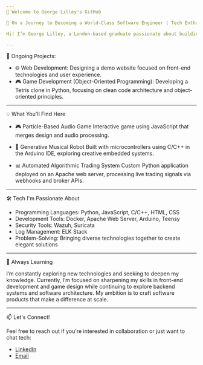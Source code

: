 ```yaml
---
👋 Welcome to George Lilley's GitHub

🚀 On a Journey to Becoming a World-Class Software Engineer | Tech Enthusiast | Problem Solver

Hi! I’m George Lilley, a London-based graduate passionate about building impactful software solutions and bringing creative ideas to life through code. My background in Music Technology combined with hands-on experience in algorithmic trading systems gives me a unique perspective on problem-solving and innovation in software development.

---
```


🚧 Ongoing Projects:

  - 🌐 Web Development: Designing a demo website focused on front-end technologies and user experience.
  - 🎮 Game Development (Object-Oriented Programming): Developing a Tetris clone in Python, focusing on clean code architecture and object-oriented principles.

---

💡 What You'll Find Here

  - 🎮 Particle-Based Audio Game
    Interactive game using JavaScript that merges design and audio processing.

  - 🤖 Generative Musical Robot
    Built with microcontrollers using C/C++ in the Arduino IDE, exploring creative embedded systems.

  - 📊 Automated Algorithmic Trading System
    Custom Python application deployed on an Apache web server, processing live trading signals via webhooks and broker APIs.

---

🛠️ Tech I'm Passionate About

  - Programming Languages: Python, JavaScript, C/C++, HTML, CSS
  - Development Tools: Docker, Apache Web Server, Arduino, Teensy
  - Security Tools: Wazuh, Suricata
  - Log Management: ELK Stack
  - Problem-Solving: Bringing diverse technologies together to create elegant solutions

---

🌱 Always Learning

I’m constantly exploring new technologies and seeking to deepen my knowledge. Currently, I’m focused on sharpening my skills in front-end development and game design while continuing to explore backend systems and software architecture. My ambition is to craft software products that make a difference at scale.

---

📫 Let's Connect!

Feel free to reach out if you're interested in collaboration or just want to chat tech:

  - [LinkedIn](https://www.linkedin.com/in/george-lilley-094b50328/)  
  - [Email](mailto:george001lilley@hotmail.co.uk)

